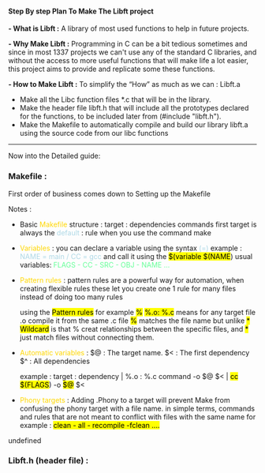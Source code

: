 #### **Step By step Plan To Make The Libft project**

**- What is Libft :**
A library of most used functions to help in future projects.
  
**- Why Make Libft :**
Programming in C can be a bit tedious sometimes and since in most 1337 projects we can't use any of the standard C libraries, and without the access to more useful functions that will make life a lot easier, this project aims to provide and replicate some these functions.

**- How to Make Libft :**
To simplify the “How” as much as we can : Libft.a
- Make all the Libc function files *.c that will be in the library.
- Make the header file libft.h that will include all the prototypes declared for the functions, to be included later from (#include "libft.h").
- Make the Makefile to automatically compile and build our library libft.a using the source code from our libc functions
---

Now into the Detailed guide:

### Makefile :

First order of business comes down to Setting up the Makefile

 Notes :
- Basic <span style="color: Gold;">Makefile</span> structure :
	target : dependencies 
		commands
		first target is always the <span style="color: #ADD8E6">default</span> : rule when you use the command make

* <span style="color: Gold">Variables</span> : 
	you can declare a variable using the syntax <span style="color: #ADD8E6">(=)</span> 
		example : <span style="color: #ADD8E6">NAME = main / CC = gcc</span> 
	and call it using the <mark class="hltr-b">$(variable $(NAME</mark>)
	usual variables: <span style="color: #66FF99">FLAGS - CC - SRC - OBJ - NAME ...</span> 
	
- <span style="color: Gold">Pattern rules</span> :
	pattern rules are a powerful way for automation, when creating flexible rules
	these let you create one 1 rule for many files instead of doing too many rules
	
	using the <mark class="hltr-r">Pattern rules</mark> for example <mark class="hltr-g">%</mark>
	<mark class="hltr-b">%.o: %.c</mark> means for any target file .o compile it from the same .c file
	<mark class="hltr-g">%</mark> matches the file name but unlike <mark class="hltr-r">* Wildcard</mark> is that % creat
	relationships between the specific files, and <mark class="hltr-r">*</mark> just match files without connecting them.
	
- <span style="color: Gold">Automatic variables</span> :
	\$@ : The target name.
	\$< : The first dependency 
	\$^ : All dependencies

	example :
	target : dependency   |  %.o : %.c
	command -o $@ $<   |  <mark class="hltr-o">cc</mark> <mark class="hltr-b">\$(FLAGS</mark>) -o <mark class="hltr-r">\$@</mark> \$< 
	
- <span style="color: Gold">Phony targets</span> :
	Adding .Phony to a target will prevent Make from confusing the phony target with a file name.
	in simple terms, commands and rules that are not meant to conflict with files with the same name 
	for example :
		<mark class="hltr-lg">clean - all - recompile -fclean ....</mark>

undefined


### Libft.h (header file) :

